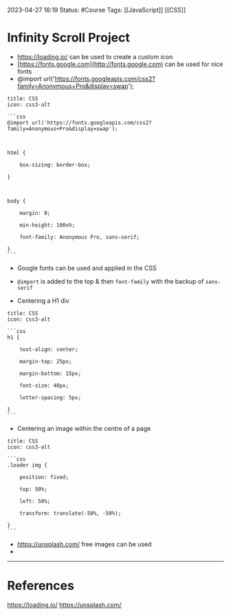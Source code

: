 2023-04-27 16:19
Status: #Course
Tags: [[JavaScript]] [[CSS]]

# Infinity Scroll Project

* https://loading.io/ can be used to create a custom icon
* [https://fonts.google.com](http://fonts.google.com) can be used for nice fonts
* @import url('https://fonts.googleapis.com/css2?family=Anonymous+Pro&display=swap');

`````ad-info
title: CSS
icon: css3-alt

```css
@import url('https://fonts.googleapis.com/css2?family=Anonymous+Pro&display=swap');

  

html {

    box-sizing: border-box;

}

  

body {

    margin: 0;

    min-height: 100vh;

    font-family: Anonymous Pro, sans-serif;

}
```

`````

* Google fonts can be used and applied in the CSS
* `@import` is added to the top & then `font-family` with the backup of `sans-serif`

* Centering a H1 div
`````ad-info
title: CSS
icon: css3-alt

```css
h1 {

    text-align: center;

    margin-top: 25px;

    margin-bottom: 15px;

    font-size: 40px;

    letter-spacing: 5px;

}
```

`````

* Centering an image within the centre of a page
`````ad-info
title: CSS
icon: css3-alt

```css
.loader img {

    position: fixed;

    top: 50%;

    left: 50%;

    transform: translate(-50%, -50%);

}
```

`````

* https://unsplash.com/ free images can be used
* 

---
# References
https://loading.io/
https://unsplash.com/